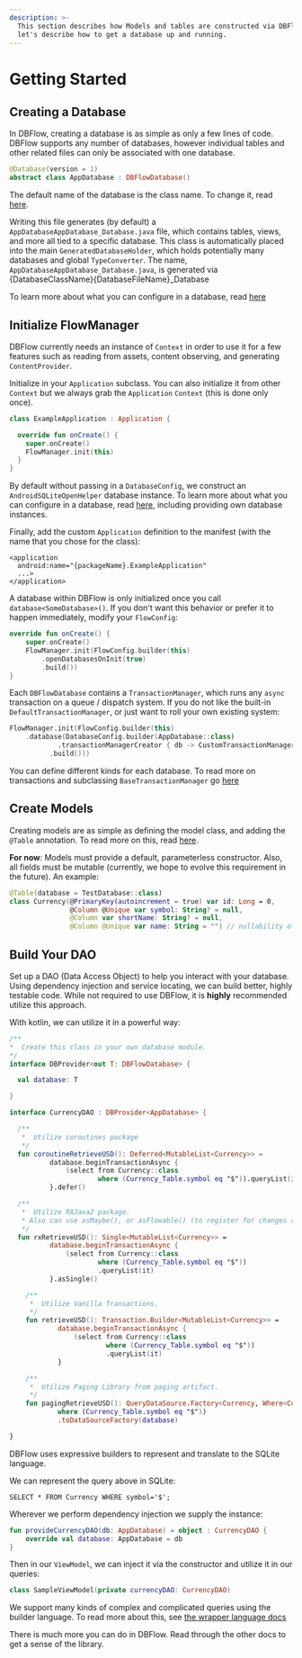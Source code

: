 ```yaml
---
description: >-
  This section describes how Models and tables are constructed via DBFlow. first
  let's describe how to get a database up and running.
---
```


# Getting Started

## Creating a Database

In DBFlow, creating a database is as simple as only a few lines of code. DBFlow supports any number of databases, however individual tables and other related files can only be associated with one database.

```kotlin
@Database(version = 1)
abstract class AppDatabase : DBFlowDatabase()
```

The default name of the database is the class name. To change it, read [here](usage/databases.md).

Writing this file generates \(by default\) a `AppDatabaseAppDatabase_Database.java` file, which contains tables, views, and more all tied to a specific database. This class is automatically placed into the main `GeneratedDatabaseHolder`, which holds potentially many databases and global `TypeConverter`. The name, `AppDatabaseAppDatabase_Database.java`, is generated via {DatabaseClassName}{DatabaseFileName}\_Database

To learn more about what you can configure in a database, read [here](usage/databases.md)

## Initialize FlowManager

DBFlow currently needs an instance of `Context` in order to use it for a few features such as reading from assets, content observing, and generating `ContentProvider`.

Initialize in your `Application` subclass. You can also initialize it from other `Context` but we always grab the `Application` `Context` \(this is done only once\).

```kotlin
class ExampleApplication : Application {

  override fun onCreate() {
    super.onCreate()
    FlowManager.init(this)
  }
}
```

By default without passing in a `DatabaseConfig`, we construct an `AndroidSQLiteOpenHelper` database instance. To learn more about what you can configure in a database, read [here](usage/databases.md), including providing own database instances.

Finally, add the custom `Application` definition to the manifest \(with the name that you chose for the class\):

```markup
<application
  android:name="{packageName}.ExampleApplication"
  ...>
</application>
```

A database within DBFlow is only initialized once you call `database<SomeDatabase>()`. If you don't want this behavior or prefer it to happen immediately, modify your `FlowConfig`:

```kotlin
override fun onCreate() {
    super.onCreate()
    FlowManager.init(FlowConfig.builder(this)
        .openDatabasesOnInit(true)
        .build())
}
```

Each `DBFlowDatabase` contains a `TransactionManager`, which runs any `async` transaction on a queue / dispatch system. If you do not like the built-in `DefaultTransactionManager`, or just want to roll your own existing system:

```kotlin
FlowManager.init(FlowConfig.builder(this)
    .database(DatabaseConfig.builder(AppDatabase::class)
            .transactionManagerCreator { db -> CustomTransactionManager(db))
          .build()))
```

You can define different kinds for each database. To read more on transactions and subclassing `BaseTransactionManager` go [here](usage/storingdata.md)

## Create Models

Creating models are as simple as defining the model class, and adding the `@Table` annotation. To read more on this, read [here](usage/models.md).

**For now**: Models must provide a default, parameterless constructor. Also, all fields must be mutable \(currently, we hope to evolve this requirement in the future\). An example:

```kotlin
@Table(database = TestDatabase::class)
class Currency(@PrimaryKey(autoincrement = true) var id: Long = 0,
               @Column @Unique var symbol: String? = null,
               @Column var shortName: String? = null,
               @Column @Unique var name: String = "") // nullability of fields are respected. We will not assign a null value to this field.
```

## Build Your DAO

Set up a DAO \(Data Access Object\) to help you interact with your database. Using dependency injection and service locating, we can build better, highly testable code. While not required to use DBFlow, it is **highly** recommended utilize this approach.

With kotlin, we can utilize it in a powerful way:

```kotlin
/**
*  Create this class in your own database module.
*/
interface DBProvider<out T: DBFlowDatabase> {

  val database: T

}

interface CurrencyDAO : DBProvider<AppDatabase> {

  /**
   *  Utilize coroutines package
   */
  fun coroutineRetrieveUSD(): Deferred<MutableList<Currency>> =
          database.beginTransactionAsync {
              (select from Currency::class
                      where (Currency_Table.symbol eq "$")).queryList(it)
          }.defer()

  /**
   *  Utilize RXJava2 package.
   * Also can use asMaybe(), or asFlowable() (to register for changes and continue listening)
   */
  fun rxRetrieveUSD(): Single<MutableList<Currency>> =
          database.beginTransactionAsync {
              (select from Currency::class
                      where (Currency_Table.symbol eq "$"))
                      .queryList(it)
          }.asSingle()

    /**
     *  Utilize Vanilla Transactions.
     */
    fun retrieveUSD(): Transaction.Builder<MutableList<Currency>> =
            database.beginTransactionAsync {
                (select from Currency::class
                        where (Currency_Table.symbol eq "$"))
                        .queryList(it)
            }

    /**
     *  Utilize Paging Library from paging artifact.
     */
    fun pagingRetrieveUSD(): QueryDataSource.Factory<Currency, Where<Currency>> = (select from Currency::class
            where (Currency_Table.symbol eq "$"))
            .toDataSourceFactory(database)

}
```

DBFlow uses expressive builders to represent and translate to the SQLite language.

We can represent the query above in SQLite:

```text
SELECT * FROM Currency WHERE symbol='$';
```

Wherever we perform dependency injection we supply the instance:

```kotlin
fun provideCurrencyDAO(db: AppDatabase) = object : CurrencyDAO {
    override val database: AppDatabase = db
}
```

Then in our `ViewModel`, we can inject it via the constructor and utilize it in our queries:

```kotlin
class SampleViewModel(private currencyDAO: CurrencyDAO)
```

We support many kinds of complex and complicated queries using the builder language. To read more about this, see [the wrapper language docs](usage/sqlitewrapperlanguage.md)

There is much more you can do in DBFlow. Read through the other docs to get a sense of the library.

